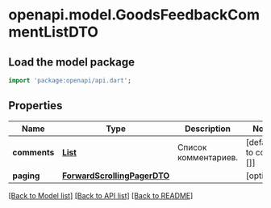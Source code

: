 # openapi.model.GoodsFeedbackCommentListDTO

## Load the model package
```dart
import 'package:openapi/api.dart';
```

## Properties
Name | Type | Description | Notes
------------ | ------------- | ------------- | -------------
**comments** | [**List<GoodsFeedbackCommentDTO>**](GoodsFeedbackCommentDTO.md) | Список комментариев. | [default to const []]
**paging** | [**ForwardScrollingPagerDTO**](ForwardScrollingPagerDTO.md) |  | [optional] 

[[Back to Model list]](../README.md#documentation-for-models) [[Back to API list]](../README.md#documentation-for-api-endpoints) [[Back to README]](../README.md)


